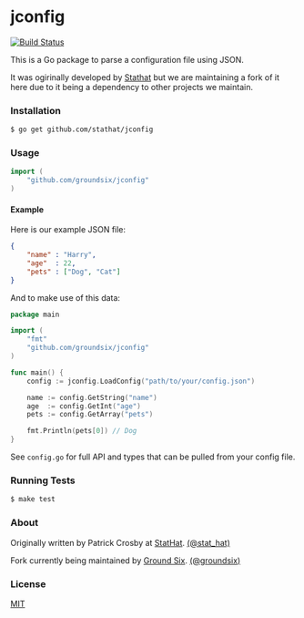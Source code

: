 jconfig
=======

[![Build Status](https://travis-ci.org/GroundSix/jconfig.svg?branch=master)](https://travis-ci.org/GroundSix/jconfig)

This is a Go package to parse a configuration file using JSON.

It was ogirinally developed by [Stathat](https://github.com/stathat/jconfig) but we
are maintaining a fork of it here due to it being a dependency to other projects
we maintain.

### Installation

```bash
$ go get github.com/stathat/jconfig
```

### Usage

```go
import (
    "github.com/groundsix/jconfig"
)
```

#### Example

Here is our example JSON file:

```json
{
    "name" : "Harry",
    "age"  : 22,
    "pets" : ["Dog", "Cat"]
}
```

And to make use of this data:

```go
package main

import (
    "fmt"
    "github.com/groundsix/jconfig"
)

func main() {
    config := jconfig.LoadConfig("path/to/your/config.json")

    name := config.GetString("name")
    age  := config.GetInt("age")
    pets := config.GetArray("pets")

    fmt.Println(pets[0]) // Dog
}
```

See `config.go` for full API and types that can be pulled from
your config file.

### Running Tests

```bash
$ make test
```

### About

Originally written by Patrick Crosby at [StatHat](http://www.stathat.com).
[(@stat_hat)](http://twitter.com/stat_hat)

Fork currently being maintained by [Ground Six](http://groundsix.com).
[(@groundsix)](http://twitter.com/groundsix)

### License

[MIT](https://github.com/GroundSix/jconfig/blob/master/LICENSE)
